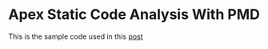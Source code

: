 # Apex Static Code Analysis With PMD
This is the sample code used in this [post](https://sfdcode.github.io/apex/apex-static-code-analysis-with-pmd/)
